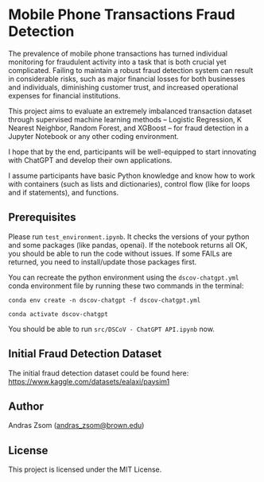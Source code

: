 # Mobile Phone Transactions Fraud Detection

The prevalence of mobile phone transactions has turned individual monitoring for fraudulent activity into a task that is both crucial yet complicated. Failing to maintain a robust fraud detection system can result in considerable risks, such as major financial losses for both businesses and individuals, diminishing customer trust, and increased operational expenses for financial institutions.

This project aims to evaluate an extremely imbalanced transaction dataset through supervised machine learning methods – Logistic Regression, K Nearest Neighbor, Random Forest, and XGBoost – for fraud detection in a Jupyter Notebook or any other coding environment. 

I hope that by the end, participants will be well-equipped to start innovating with ChatGPT and develop their own applications.

I assume participants have basic Python knowledge and know how to work with containers (such as lists and dictionaries), control flow (like for loops and if statements), and functions.

## Prerequisites

Please run `test_environment.ipynb`. It checks the versions of your python and some packages (like pandas, openai). If the notebook returns all OK, you should be able to run the code without issues. If some FAILs are returned, you need to install/update those packages first.

You can recreate the python environment using the `dscov-chatgpt.yml` conda environment file by running these two commands in the terminal:

`conda env create -n dscov-chatgpt -f dscov-chatgpt.yml`

`conda activate dscov-chatgpt`

You should be able to run `src/DSCoV - ChatGPT API.ipynb` now.

## Initial Fraud Detection Dataset

The initial fraud detection dataset could be found here: https://www.kaggle.com/datasets/ealaxi/paysim1

## Author

Andras Zsom (andras_zsom@brown.edu)

## License

This project is licensed under the MIT License.
